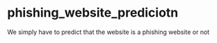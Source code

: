 # phishing_website_prediciotn
We simply have to predict that the website is a phishing website or not
